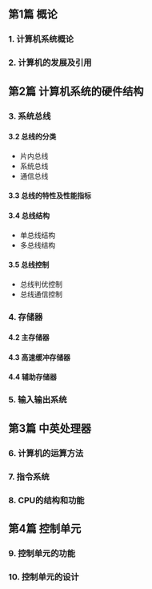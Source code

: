 ## 第1篇 概论

### 1. 计算机系统概论

### 2. 计算机的发展及引用

## 第2篇 计算机系统的硬件结构

### 3. 系统总线

#### 3.2 总线的分类
* 片内总线
* 系统总线
* 通信总线

#### 3.3 总线的特性及性能指标
#### 3.4 总线结构
* 单总线结构
* 多总线结构

#### 3.5 总线控制
* 总线判优控制
* 总线通信控制

### 4. 存储器

#### 4.2 主存储器

#### 4.3 高速缓冲存储器

#### 4.4 辅助存储器

### 5. 输入输出系统

## 第3篇 中英处理器

### 6. 计算机的运算方法

### 7. 指令系统

### 8. CPU的结构和功能

## 第4篇 控制单元

### 9. 控制单元的功能

### 10. 控制单元的设计